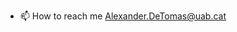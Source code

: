 
- 📫 How to reach me Alexander.DeTomas@uab.cat
<!---
alexdeto99/alexdeto99 is a ✨ special ✨ repository because its `README.md` (this file) appears on your GitHub profile.
You can click the Preview link to take a look at your changes.
--->
